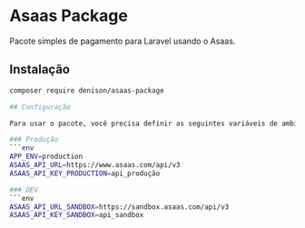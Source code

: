 # Asaas Package

Pacote simples de pagamento para Laravel usando o Asaas.

## Instalação

```bash
composer require denison/asaas-package

## Configuração

Para usar o pacote, você precisa definir as seguintes variáveis de ambiente em seu arquivo `.env`:

### Produção
```env
APP_ENV=production
ASAAS_API_URL=https://www.asaas.com/api/v3
ASAAS_API_KEY_PRODUCTION=api_produção

### DEV
```env
ASAAS_API_URL_SANDBOX=https://sandbox.asaas.com/api/v3
ASAAS_API_KEY_SANDBOX=api_sandbox